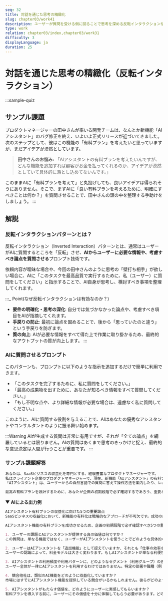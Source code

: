 ```yaml
---
seq: 32
title: 対話を通じた思考の精緻化
slug: chapter03/work41
description: ユーザーが質問を受ける側に回ることで思考を深める反転インタラクションを学ぶ
type: work
relation: chapter03/index,chapter03/work31
difficulty: 3
displayLanguage: ja
duration: 25
---
```


# 対話を通じた思考の精緻化（反転インタラクション）

:::sample-quiz
## サンプル課題
プロダクトマネージャーの田中さんが率いる開発チームは、なんとか新機能「AIアシスタント」のバグ修正を終え、いよいよ正式リリースが近づいてきました。
次のステップとして、彼はこの機能の「有料プラン」を考えたいと思っていますが、まだアイデアが漠然としています。

> **田中さんのお悩み:**
> 「AIアシスタントの有料プランを考えたいんですが、どんな機能を追加すれば顧客がお金を払ってくれるのか、アイデアが漠然としていて具体的に落とし込めてないんです。」

このままAIに「有料プランを考えて」と丸投げしても、良いアイデアは得られそうにありません。そこで、まずAIに「良い有料プランを考えるために、明確にすべきことは何か？」を質問させることで、田中さんの頭の中を整理する手助けをしましょう。
:::

## 解説

### 反転インタラクションパターンとは？

反転インタラクション（Inverted Interaction）パターンとは、通常はユーザーがAIに質問するところを「反転」させ、**AIからユーザーに必要な情報や、考慮すべき論点を質問させる**プロンプト技術です。

依頼内容が曖昧な場合や、今回の田中さんのように思考の「壁打ち相手」が欲しい場合に、AIに「このタスクを最高品質で実行するために、私（ユーザー）に質問をしてください」と指示することで、AI自身が思考し、検討すべき事項を整理してくれます。

:::_ Point(なぜ反転インタラクションは有効なのか？)
- **要件の明確化・思考の深化**: 自分では気づかなかった論点や、考慮すべき項目をAIが指摘してくれます。
- **手戻りの防止**: 最初に論点を固めることで、後から「思っていたのと違う」という手戻りを防ぎます。
- **質の向上**: AIが必要な情報をすべて得た上で作業に取り掛かるため、最終的なアウトプットの質が向上します。
:::

### AIに質問させるプロンプト

このパターンも、プロンプトに以下のような指示を追加するだけで簡単に利用できます。

- 「このタスクを完了するために、私に質問をしてください。」
- 「最高の成果物を出すために、あなたが知るべき情報をすべて質問してください。」
- 「もし不明な点や、より詳細な情報が必要な場合は、遠慮なく私に質問してください。」

このように、AIに質問する役割を与えることで、AIはあなたの優秀なアシスタントやコンサルタントのように振る舞い始めます。

:::Warning
AIが生成する質問は非常に有用ですが、それが「全ての論点」を網羅しているとは限りません。AIの質問はあくまで思考のきっかけと捉え、最終的な意思決定は人間が行うことが重要です。
:::

### サンプル課題解答
```markdown
あなたは、SaaSビジネスの収益化を専門とする、経験豊富なプロダクトマネージャーです。
私はクライアント企業のプロダクトマネージャーで、現在、新機能「AIアシスタント」の有料プランを企画したいと考えています。
「AIアシスタント」は、ユーザーからの自然言語での質問に答えて操作方法を案内したり、レポート作成を自動化したりする機能です。

最高の有料プランを設計するために、あなたが企画の初期段階で必ず確認するであろう、重要な論点を質問形式で5つ提示してください。
```

**▼ AIによる出力例**
```markdown
AIアシスタント有料プランの収益化に向けた5つの重要論点
SaaSビジネスの収益化において、新機能の有料化は戦略的なアプローチが不可欠です。成功の鍵は、ユーザーに「なぜお金を払う価値があるのか」を明確に提示できるかどうかです。

AIアシスタント機能の有料プランを成功させるため、企画の初期段階で必ず確認すべき5つの重要な質問を提示します。

1. ユーザーの課題とAIアシスタントが提供する真の価値は何ですか？
この質問は、単なる機能ではなく、ユーザーがAIアシスタントを使うことでどのような具体的な成果やメリットを得られるのかを深く掘り下げるためのものです。例えば、レポート作成の自動化によって、ユーザーはどれくらいの時間を節約でき、その時間を他の生産的な業務に充てられるのでしょうか？ このような定量的・定性的な価値を明確にすることで、価格設定の根拠が固まります。

2. ユーザーはAIアシスタントを「追加機能」として捉えていますか、それとも「仕事の効率を劇的に変えるコア機能」として捉えていますか？
ユーザーの認識によって、料金モデルは大きく変わります。もしAIアシスタントが単なる利便性の向上であれば、既存プランへのアドオン（追加料金）モデルが考えられます。一方、業務フローを根本から変えるようなインパクトがあるなら、AIアシスタントを中核とする新しい上位プランを設けることで、より高い収益を期待できます。

3. AIアシスタントの利用頻度や利用パターンに、どのようなセグメント（利用グループ）の差がありますか？
ユーザー全体が一律にAIアシスタントを利用するわけではありません。特定の部署や職種（例：マーケター、カスタマーサポート担当者）がより頻繁に、深く利用する可能性があります。最も価値を感じてくれる「パワーユーザー」は誰で、彼らの利用頻度や利用上限（例：月の質問回数、生成レポート数）はどの程度ですか？ この情報を把握することで、段階的な料金プラン（例：無料・Pro・Enterprise）を設計するためのヒントが得られます。

4. 競合他社は、類似のAI機能をどのように収益化していますか？
市場にはすでにAIアシスタント機能を提供している競合がいるかもしれません。彼らがどのような料金体系（例：従量課金、機能制限、ユーザー数課金）を採用しているかを分析することは非常に重要です。なぜその料金モデルを採用していると考えますか？ この分析によって、自社の価格競争力を評価し、差別化されたプラン設計の方向性を見定めることができます。

5. AIアシスタントがもたらす価値を、どのようにユーザーに実感してもらいますか？
有料プランを導入する前に、ユーザーにその価値を十分に体験してもらう必要があります。どのような無料体験（例：7日間の無料トライアル、一部機能の無料開放）を提供すれば、ユーザーはAIアシスタントの価値を最大限に理解し、「有料でも使いたい」と感じてくれるでしょうか？ ユーザーが料金を支払う意思決定をするには、その価値を体感できる「フック」が不可欠です。
```
